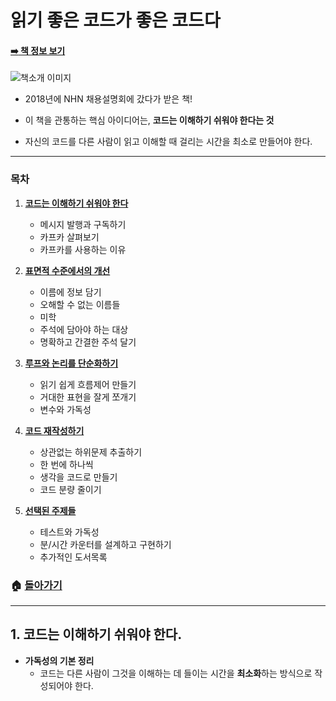 # 읽기 좋은 코드가 좋은 코드다

#### [:arrow_right: 책 정보 보기](https://book.naver.com/bookdb/book_detail.nhn?bid=6871807)

![책소개 이미지](https://user-images.githubusercontent.com/17778171/57186528-c3208800-6f1b-11e9-9497-b7ed7b6c66f8.png)

- 2018년에 NHN 채용설명회에 갔다가 받은 책!

- 이 책을 관통하는 핵심 아이디어는, **코드는 이해하기 쉬워야 한다는 것**

- 자신의 코드를 다른 사람이 읽고 이해할 때 걸리는 시간을 최소로 만들어야 한다.

  

------

### 목차

1. [**코드는 이해하기 쉬워야 한다**](#)

   - 메시지 발행과 구독하기
   - 카프카 살펴보기
   - 카프카를 사용하는 이유

2. [**표면적 수준에서의 개선**](#)  

   - 이름에 정보 담기
   - 오해할 수 없는 이름들
   - 미학
   - 주석에 담아야 하는 대상
   - 명확하고 간결한 주석 달기

3. [**루프와 논리를 단순화하기**](#)

   - 읽기 쉽게 흐름제어 만들기
   - 거대한 표현을 잘게 쪼개기
   - 변수와 가독성

4. [**코드 재작성하기**](#)

   - 상관없는 하위문제 추출하기
   - 한 번에 하나씩
   - 생각을 코드로 만들기
   - 코드 분량 줄이기

5. [**선택된 주제들**](#)

   - 테스트와 가독성
   - 분/시간 카운터를 설계하고 구현하기
   - 추가적인 도서목록

   ####  

### 🏠 [**돌아가기**](https://github.com/3457soso/TIL)

------

## 1. 코드는 이해하기 쉬워야 한다.

- **가독성의 기본 정리**
  - 코드는 다른 사람이 그것을 이해하는 데 들이는 시간을 **최소화**하는 방식으로 작성되어야 한다.